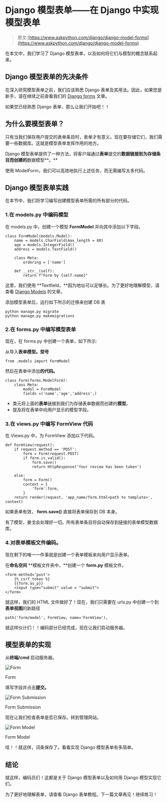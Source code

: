 # Django 模型表单——在 Django 中实现模型表单

> 原文:[https://www.askpython.com/django/django-model-forms](https://www.askpython.com/django/django-model-forms)

在本文中，我们学习了 Django 模型表单，以及如何将它们与模型的概念联系起来。

## Django 模型表单的先决条件

在深入研究模型表单之前，我们应该熟悉 Django 表单及其用法。因此，如果您是新手，请在继续之前查看我们的 [Django forms](https://www.askpython.com/django/django-forms) 文章。

如果您已经熟悉 Django 表单，那么让我们开始吧！！

## 为什么要模型表单？

只有当我们保存用户提交的表单条目时，表单才有意义。现在要存储它们，我们需要一些数据库。这就是模型表单发挥作用的地方。

Django 模型表单提供了一种方法，将客户端通过**表单**提交的**数据链接到为存储条目而创建的**数据模型**。**

使用 ModelForm，我们可以高效地执行上述任务，而无需编写太多代码。

## Django 模型表单实践

在本节中，我们将学习编写创建模型表单所需的所有部分的代码。

### 1.在 models.py 中编码模型

在 models.py 中，创建一个模型 **FormModel** 并向其中添加以下字段。

```
class FormModel(models.Model):
    name = models.CharField(max_length = 80)
    age = models.IntegerField()
    address = models.TextField()

    class Meta:
        ordering = ['name'] 

    def __str__(self):
        return f"Form by {self.name}"

```

这里，我们使用 **Textfield，**因为地址可以足够长。为了更好地理解模型，请查看 [Django Models](https://www.askpython.com/django/django-models) 的文章。

添加模型表单后，运行如下所示的迁移来创建 DB 表

```
python manage.py migrate
python manage.py makemigrations

```

### 2.在 forms.py 中编写模型表单

现在，在 forms.py 中创建一个表单，如下所示:

从导入**表单模型。型号**

```
from .models import FormModel

```

然后在表单中添加**的代码。**

```
class Form(forms.ModelForm):
    class Meta:
        model = FormModel
        fields =('name','age','address',)

```

*   类元将上面的**表单**链接到我们为存储表单数据而创建的**模型**。
*   提及将在表单中向用户显示的模型字段。

### 3.在 views.py 中编写 FormView 代码

在 Views.py 中，为 FormView 添加以下代码。

```
def FormView(request):
    if request.method == 'POST':
        form = Form(request.POST)
        if form.is_valid():
            form.save()
            return HttpResponse('Your review has been taken')

    else:
        form = Form()
        context = {
            'form':form,
        }
    return render(request, 'app_name/form.html<path to template>', context)

```

如果表单有效， **form.save()** 直接将表单保存到 DB 本身。

有了模型，姜戈会处理好一切。所有表单条目将自动保存到链接的表单模型数据库。

### 4.对表单模板文件编码。

现在剩下的唯一一件事就是创建一个表单模板来向用户显示表单。

在**命名空间** **模板文件夹中，**创建一个 **form.py** 模板文件。

```
<form method='post'>
    {% csrf_token %}
    {{form.as_p}}
    <input type="submit" value = "submit">
</form>

```

就这样，我们的 HTML 文件做好了！现在，我们只需要在 urls.py 中创建一个到**表单视图**的新路径

```
path('form/model', FormView, name='FormView'),

```

就这样伙计们！！编码部分已经完成，现在让我们启动服务器。

## 模型表单的实现

从**终端/cmd** 启动服务器。

![Form](../Images/15c0da1f3c2248d40b6b5955893fff4f.png)

Form

填写字段并点击**提交。**

![Form Submission](../Images/d26826afb4d0a9bf4545c9810af9a957.png)

Form Submission

现在让我们检查表单是否已保存。转到管理网站。

![Form Model](../Images/a26e5a121d3402089a92cb6605521945.png)

Form Model

哇！！就这样，词条保存了。看看实现 Django 模型表单有多简单。

## 结论

就这样，编码员们！这都是关于 Django 模型表单以及如何用 Django 模型实现它们。

为了更好地理解表单，请查看 Django 表单教程。下一篇文章再见！继续练习！